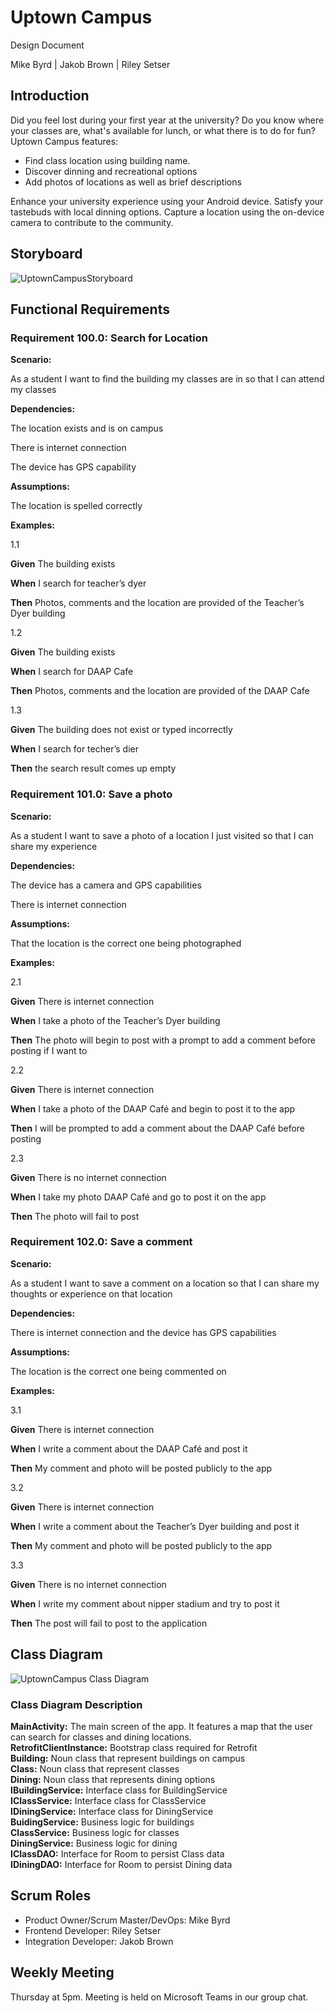 # Uptown Campus

Design Document

Mike Byrd | Jakob Brown | Riley Setser

## Introduction

Did you feel lost during your first year at the university? Do you know where your classes are, what's available for lunch, or what there is to do for fun? Uptown Campus features:  

- Find class location using building name.
- Discover dinning and recreational options
- Add photos of locations as well as brief descriptions  

Enhance your university experience using your Android device. Satisfy your tastebuds with local dinning options. Capture a location using the on-device camera to contribute to the community.  

## Storyboard

![UptownCampusStoryboard](https://user-images.githubusercontent.com/122894342/213880521-5a6ccc2f-1405-4871-badd-ce3e44d8f73c.JPG)

## Functional Requirements

### Requirement 100.0: Search for Location 

**Scenario:** 

As a student I want to find the building my classes are in so that I can attend my classes 

**Dependencies:** 

The location exists and is on campus 

There is internet connection 

The device has GPS capability 

**Assumptions:** 

The location is spelled correctly 

**Examples:** 

1.1

**Given** The building exists 

**When** I search for teacher’s dyer 

**Then** Photos, comments and the location are provided of the Teacher’s Dyer building 

1.2 

**Given** The building exists 

**When** I search for DAAP Cafe 

**Then** Photos, comments and the location are provided of the DAAP Cafe 

1.3 

**Given** The building does not exist or typed incorrectly 

**When** I search for techer’s dier 

**Then** the search result comes up empty 

### Requirement 101.0: Save a photo 

**Scenario:** 

As a student I want to save a photo of a location I just visited so that I can share my experience 

**Dependencies:** 

The device has a camera and GPS capabilities 

There is internet connection 

**Assumptions:**

That the location is the correct one being photographed 

**Examples:** 

2.1 

**Given** There is internet connection 

**When** I take a photo of the Teacher’s Dyer building 

**Then** The photo will begin to post with a prompt to add a comment before posting if I want to 

2.2 

**Given** There is internet connection 

**When** I take a photo of the DAAP Café and begin to post it to the app 

**Then** I will be prompted to add a comment about the DAAP Café before posting 

2.3 

**Given** There is no internet connection 

**When** I take my photo DAAP Café and go to post it on the app 

**Then** The photo will fail to post 

### Requirement 102.0: Save a comment 

**Scenario:**

As a student I want to save a comment on a location so that I can share my thoughts or experience on that location 

**Dependencies:** 

There is internet connection and the device has GPS capabilities 

**Assumptions:**

The location is the correct one being commented on 

**Examples:**

3.1 

**Given** There is internet connection 

**When** I write a comment about the DAAP Café and post it 

**Then** My comment and photo will be posted publicly to the app 

3.2 

**Given** There is internet connection 

**When** I write a comment about the Teacher’s Dyer building and post it 

**Then** My comment and photo will be posted publicly to the app 

3.3 

**Given** There is no internet connection 

**When** I write my comment about nipper stadium and try to post it 

**Then** The post will fail to post to the application 

## Class Diagram

![UptownCampus Class Diagram](/UptownCampus_ClassDiagram.png)

### Class Diagram Description

**MainActivity:** The main screen of the app. It features a map that the user can search for classes and dining locations.\
**RetrofitClientInstance:** Bootstrap class required for Retrofit\
**Building:** Noun class that represent buildings on campus\
**Class:** Noun class that represent classes\
**Dining:** Noun class that represents dining options\
**IBuildingService:** Interface class for BuildingService\
**IClassService:** Interface class for ClassService\
**IDiningService:** Interface class for DiningService\
**BuidingService:** Business logic for buildings\
**ClassService:** Business logic for classes\
**DiningService:** Business logic for dining\
**IClassDAO:** Interface for Room to persist Class data\
**IDiningDAO:** Interface for Room to persist Dining data  

## Scrum Roles  
- Product Owner/Scrum Master/DevOps: Mike Byrd
- Frontend Developer: Riley Setser
- Integration Developer: Jakob Brown

## Weekly Meeting

Thursday at 5pm. Meeting is held on Microsoft Teams in our group chat.
